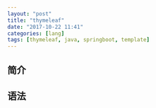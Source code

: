 ```yaml
---
layout: "post"
title: "thymeleaf"
date: "2017-10-22 11:41"
categories: [lang]
tags: [thymeleaf, java, springboot, template]
---
```


## 简介


## 语法